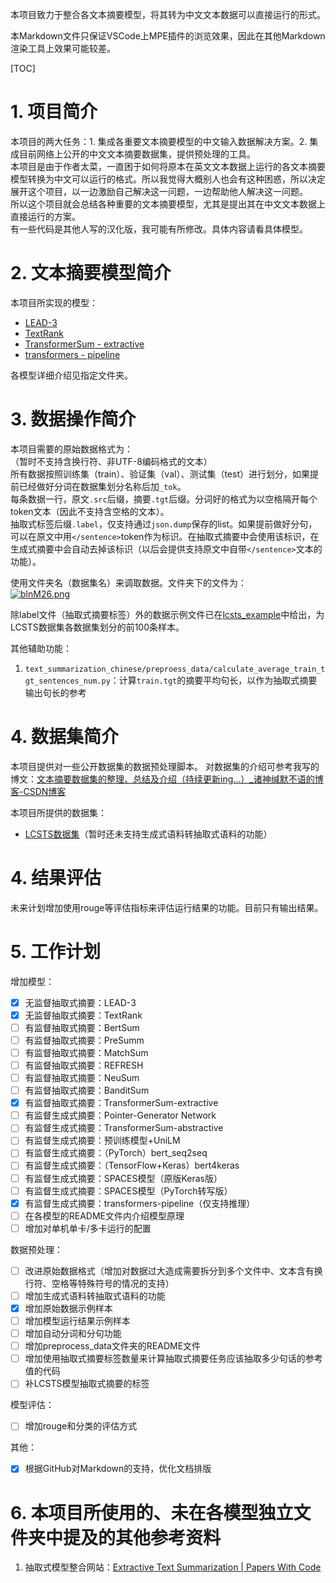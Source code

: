 本项目致力于整合各文本摘要模型，将其转为中文文本数据可以直接运行的形式。

本Markdown文件只保证VSCode上MPE插件的浏览效果，因此在其他Markdown渲染工具上效果可能较差。

[TOC]

# 1. 项目简介
本项目的两大任务：1. 集成各重要文本摘要模型的中文输入数据解决方案。2. 集成目前网络上公开的中文文本摘要数据集，提供预处理的工具。  
本项目是由于作者太菜，一直困于如何将原本在英文文本数据上运行的各文本摘要模型转换为中文可以运行的格式。所以我觉得大概别人也会有这种困惑，所以决定展开这个项目，以一边激励自己解决这一问题，一边帮助他人解决这一问题。  
所以这个项目就会总结各种重要的文本摘要模型，尤其是提出其在中文文本数据上直接运行的方案。  
有一些代码是其他人写的汉化版，我可能有所修改。具体内容请看具体模型。
# 2. 文本摘要模型简介
本项目所实现的模型：
- [LEAD-3](./models/lead3)
- [TextRank](./models/textrank)
- [TransformerSum - extractive](./models/transformersum/extractive)
- [transformers - pipeline](./models/transformers_pipeline)

各模型详细介绍见指定文件夹。
# 3. 数据操作简介
本项目需要的原始数据格式为：  
（暂时不支持含换行符、非UTF-8编码格式的文本）  
所有数据按照训练集（train）、验证集（val）、测试集（test）进行划分，如果提前已经做好分词在数据集划分名称后加`_tok`。  
每条数据一行，原文`.src`后缀，摘要`.tgt`后缀。分词好的格式为以空格隔开每个token文本（因此不支持含空格的文本）。  
抽取式标签后缀`.label`，仅支持通过`json.dump`保存的list。如果提前做好分句，可以在原文中用`</sentence>`token作为标识。在抽取式摘要中会使用该标识，在生成式摘要中会自动去掉该标识（以后会提供支持原文中自带`</sentence>`文本的功能）。

使用文件夹名（数据集名）来调取数据。文件夹下的文件为：  
[![blnM26.png](https://s4.ax1x.com/2022/03/01/blnM26.png)](https://imgtu.com/i/blnM26)

除label文件（抽取式摘要标签）外的数据示例文件已在[lcsts_example](./datasets_example/lcsts_example)中给出，为LCSTS数据集各数据集划分的前100条样本。

其他辅助功能：
1. `text_summarization_chinese/preproess_data/calculate_average_train_tgt_sentences_num.py`：计算`train.tgt`的摘要平均句长，以作为抽取式摘要输出句长的参考
# 4. 数据集简介
本项目提供对一些公开数据集的数据预处理脚本。
对数据集的介绍可参考我写的博文：[文本摘要数据集的整理、总结及介绍（持续更新ing...）_诸神缄默不语的博客-CSDN博客](https://blog.csdn.net/PolarisRisingWar/article/details/122987556)

本项目所提供的数据集：
- [LCSTS数据集](./preproess_data/specific_datasets/lcsts.py)（暂时还未支持生成式语料转抽取式语料的功能）
# 4. 结果评估
未来计划增加使用rouge等评估指标来评估运行结果的功能。目前只有输出结果。
# 5. 工作计划
增加模型：
- [x] 无监督抽取式摘要：LEAD-3
- [x] 无监督抽取式摘要：TextRank
- [ ] 有监督抽取式摘要：BertSum
- [ ] 有监督抽取式摘要：PreSumm
- [ ] 有监督抽取式摘要：MatchSum
- [ ] 有监督抽取式摘要：REFRESH
- [ ] 有监督抽取式摘要：NeuSum
- [ ] 有监督抽取式摘要：BanditSum
- [x] 有监督抽取式摘要：TransformerSum-extractive
- [ ] 有监督生成式摘要：Pointer-Generator Network
- [ ] 有监督生成式摘要：TransformerSum-abstractive
- [ ] 有监督生成式摘要：预训练模型+UniLM
- [ ] 有监督生成式摘要：（PyTorch）bert_seq2seq
- [ ] 有监督生成式摘要：（TensorFlow+Keras）bert4keras
- [ ] 有监督生成式摘要：SPACES模型（原版Keras版）
- [ ] 有监督生成式摘要：SPACES模型（PyTorch转写版）
- [x] 有监督生成式摘要：transformers-pipeline（仅支持推理）
- [ ] 在各模型的README文件内介绍模型原理
- [ ] 增加对单机单卡/多卡运行的配置

数据预处理：
- [ ] 改进原始数据格式（增加对数据过大造成需要拆分到多个文件中、文本含有换行符、空格等特殊符号的情况的支持）
- [ ] 增加生成式语料转抽取式语料的功能
- [x] 增加原始数据示例样本
- [ ] 增加模型运行结果示例样本
- [ ] 增加自动分词和分句功能
- [ ] 增加preprocess_data文件夹的README文件
- [ ] 增加使用抽取式摘要标签数量来计算抽取式摘要任务应该抽取多少句话的参考值的代码
- [ ] 补LCSTS模型抽取式摘要的标签

模型评估：
- [ ] 增加rouge和分类的评估方式

其他：
- [x] 根据GitHub对Markdown的支持，优化文档排版

# 6. 本项目所使用的、未在各模型独立文件夹中提及的其他参考资料
1. 抽取式模型整合网站：[Extractive Text Summarization | Papers With Code](https://paperswithcode.com/task/extractive-document-summarization)